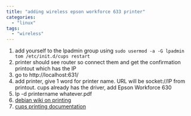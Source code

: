 ```yaml
---
title: "adding wireless epson workforce 633 printer"
categories: 
  - "linux"
tags: 
  - "wireless"
---
```


1. add yourself to the lpadmin group using `sudo usermod -a -G lpadmin tom /etc/init.d/cups restart`
2. printer should see router so connect them and get the confirmation printout which has the IP
3. go to http://localhost:631/
4. add printer, give 1 word for printer name. URL will be socket://IP from printout. cups already has the driver, add Epson Workforce 630
5. lp -d printername whatever.pdf
6. [debian wiki on printing](http://wiki.debian.org/SystemPrinting "debian wiki on printing")
7. [cups printing documentation](http://www.cups.org/documentation.php/options.html "cups documentation")
